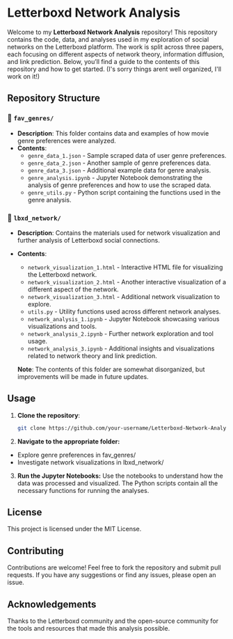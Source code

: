 # Letterboxd Network Analysis

Welcome to my **Letterboxd Network Analysis** repository! This repository contains the code, data, and analyses used in my exploration of social networks on the Letterboxd platform. The work is split across three papers, each focusing on different aspects of network theory, information diffusion, and link prediction. Below, you’ll find a guide to the contents of this repository and how to get started. (I's sorry things arent well organized, I'll work on it!)

## Repository Structure

### 📂 `fav_genres/`
- **Description**: This folder contains data and examples of how movie genre preferences were analyzed.
- **Contents**:
  - `genre_data_1.json` - Sample scraped data of user genre preferences.
  - `genre_data_2.json` - Another sample of genre preferences data.
  - `genre_data_3.json` - Additional example data for genre analysis.
  - `genre_analysis.ipynb` - Jupyter Notebook demonstrating the analysis of genre preferences and how to use the scraped data.
  - `genre_utils.py` - Python script containing the functions used in the genre analysis.

### 📂 `lbxd_network/`
- **Description**: Contains the materials used for network visualization and further analysis of Letterboxd social connections.
- **Contents**:
  - `network_visualization_1.html` - Interactive HTML file for visualizing the Letterboxd network.
  - `network_visualization_2.html` - Another interactive visualization of a different aspect of the network.
  - `network_visualization_3.html` - Additional network visualization to explore.
  - `utils.py` - Utility functions used across different network analyses.
  - `network_analysis_1.ipynb` - Jupyter Notebook showcasing various visualizations and tools.
  - `network_analysis_2.ipynb` - Further network exploration and tool usage.
  - `network_analysis_3.ipynb` - Additional insights and visualizations related to network theory and link prediction.
  
  **Note**: The contents of this folder are somewhat disorganized, but improvements will be made in future updates.

## Usage

1. **Clone the repository**: 
   ```bash
   git clone https://github.com/your-username/Letterboxd-Network-Analysis.git
2. **Navigate to the appropriate folder:**

 - Explore genre preferences in fav_genres/
 - Investigate network visualizations in lbxd_network/
3. **Run the Jupyter Notebooks:** Use the notebooks to understand how the data was processed and visualized. The Python scripts contain all the necessary functions for running the analyses.

## License
This project is licensed under the MIT License.

## Contributing
Contributions are welcome! Feel free to fork the repository and submit pull requests. If you have any suggestions or find any issues, please open an issue.

## Acknowledgements
Thanks to the Letterboxd community and the open-source community for the tools and resources that made this analysis possible.
